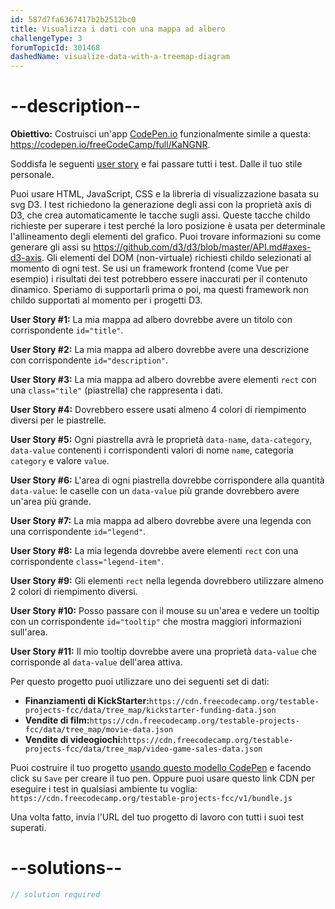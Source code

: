 ```yaml
---
id: 587d7fa6367417b2b2512bc0
title: Visualizza i dati con una mappa ad albero
challengeType: 3
forumTopicId: 301468
dashedName: visualize-data-with-a-treemap-diagram
---
```


# --description--

**Obiettivo:** Costruisci un'app [CodePen.io](https://codepen.io) funzionalmente simile a questa: <https://codepen.io/freeCodeCamp/full/KaNGNR>.

Soddisfa le seguenti [user story](https://en.wikipedia.org/wiki/User_story) e fai passare tutti i test. Dalle il tuo stile personale.

Puoi usare HTML, JavaScript, CSS e la libreria di visualizzazione basata su svg D3. I test richiedono la generazione degli assi con la proprietà axis di D3, che crea automaticamente le tacche sugli assi. Queste tacche childo richieste per superare i test perché la loro posizione è usata per determinale l'allineamento degli elementi del grafico. Puoi trovare informazioni su come generare gli assi su <https://github.com/d3/d3/blob/master/API.md#axes-d3-axis>. Gli elementi del DOM (non-virtuale) richiesti childo selezionati al momento di ogni test. Se usi un framework frontend (come Vue per esempio) i risultati dei test potrebbero essere inaccurati per il contenuto dinamico. Speriamo di supportarli prima o poi, ma questi framework non childo supportati al momento per i progetti D3.

**User Story #1:** La mia mappa ad albero dovrebbe avere un titolo con corrispondente `id="title"`.

**User Story #2:** La mia mappa ad albero dovrebbe avere una descrizione con corrispondente `id="description"`.

**User Story #3:** La mia mappa ad albero dovrebbe avere elementi `rect` con una `class="tile"` (piastrella) che rappresenta i dati.

**User Story #4:** Dovrebbero essere usati almeno 4 colori di riempimento diversi per le piastrelle.

**User Story #5:** Ogni piastrella avrà le proprietà `data-name`, `data-category`, `data-value` contenenti i corrispondenti valori di nome `name`, categoria `category` e valore `value`.

**User Story #6:** L'area di ogni piastrella dovrebbe corrispondere alla quantità `data-value`: le caselle con un `data-value` più grande dovrebbero avere un'area più grande.

**User Story #7:** La mia mappa ad albero dovrebbe avere una legenda con una corrispondente `id="legend"`.

**User Story #8:** La mia legenda dovrebbe avere elementi `rect` con una corrispondente `class="legend-item"`.

**User Story #9:** Gli elementi `rect` nella legenda dovrebbero utilizzare almeno 2 colori di riempimento diversi.

**User Story #10:** Posso passare con il mouse su un'area e vedere un tooltip con un corrispondente `id="tooltip"` che mostra maggiori informazioni sull'area.

**User Story #11:** Il mio tooltip dovrebbe avere una proprietà `data-value` che corrisponde al `data-value` dell'area attiva.

Per questo progetto puoi utilizzare uno dei seguenti set di dati:

-   **Finanziamenti di KickStarter:**`https://cdn.freecodecamp.org/testable-projects-fcc/data/tree_map/kickstarter-funding-data.json`
-   **Vendite di film:**`https://cdn.freecodecamp.org/testable-projects-fcc/data/tree_map/movie-data.json`
-   **Vendite di videogiochi:**`https://cdn.freecodecamp.org/testable-projects-fcc/data/tree_map/video-game-sales-data.json`

Puoi costruire il tuo progetto <a href='https://codepen.io/pen?template=MJjpwO' target='_blank' rel='nofollow'>usando questo modello CodePen</a> e facendo click su `Save` per creare il tuo pen. Oppure puoi usare questo link CDN per eseguire i test in qualsiasi ambiente tu voglia: `https://cdn.freecodecamp.org/testable-projects-fcc/v1/bundle.js`

Una volta fatto, invia l'URL del tuo progetto di lavoro con tutti i suoi test superati.

# --solutions--

```js
// solution required
```
